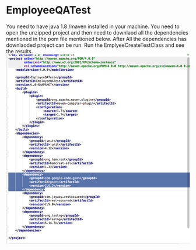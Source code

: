 # EmployeeQATest

You need to have java 1.8 /maven installed in your machine.
You need to open the unzipped project and then need to downlaod all the dependencies mentioned in the pom file mentioned below. After All the dependencies has downlaoded project can be run. 
Run the EmplyeeCreateTestClass and see the results.
![Title](https://github.com/nipuniuthpala/images/blob/master/7.png)
